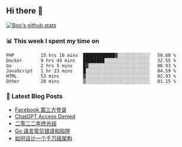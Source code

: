 ## Hi there 👋

[![Boo's github stats](https://github-readme-stats.vercel.app/api?username=0xAiKang)](https://github.com/anuraghazra/github-readme-stats)

<!-- [![Most Used Langs](https://github-readme-stats.vercel.app/api/top-langs/?username=0xAiKang)](https://github.com/anuraghazra/github-readme-stats) -->

### 📊 This week I spent my time on
<!--START_SECTION:waka-->

```text
PHP          15 hrs 16 mins  ████████████▓░░░░░░░░░░░░   50.60 %
Docker       9 hrs 49 mins   ████████░░░░░░░░░░░░░░░░░   32.55 %
Go           2 hrs 5 mins    █▓░░░░░░░░░░░░░░░░░░░░░░░   06.93 %
JavaScript   1 hr 23 mins    █░░░░░░░░░░░░░░░░░░░░░░░░   04.59 %
HTML         53 mins         ▓░░░░░░░░░░░░░░░░░░░░░░░░   02.93 %
Other        20 mins         ▒░░░░░░░░░░░░░░░░░░░░░░░░   01.15 %
```

<!--END_SECTION:waka-->

### 📕 Latest Blog Posts
<!-- BLOG-POST-LIST:START -->
- [Facebook 第三方登录](https://www.0x2beace.com/facebook-third-party-login/)
- [ChatGPT Access Denied](https://www.0x2beace.com/chatgpt-access-denied/)
- [二零二二年终总结](https://www.0x2beace.com/2022-year-end-summary/)
- [Go 语言常见错误和陷阱](https://www.0x2beace.com/gotchas-and-common-mistakes-in-go-golang/)
- [如何设计一个千万级架构](https://www.0x2beace.com/how-to-design-a-tens-of-millions-of-architecture/)
<!-- BLOG-POST-LIST:END -->

